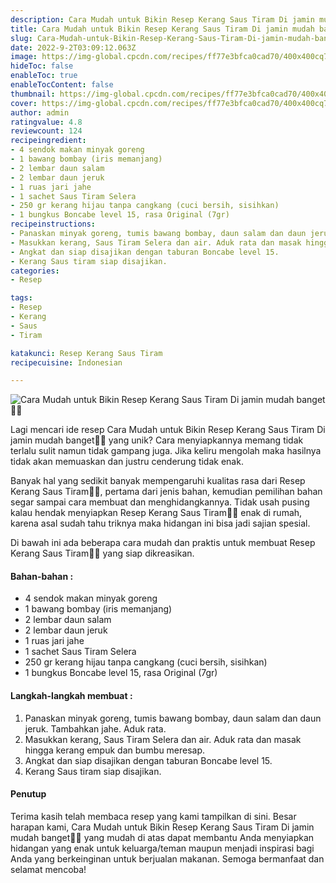 ```yaml
---
description: Cara Mudah untuk Bikin Resep Kerang Saus Tiram Di jamin mudah banget"
title: Cara Mudah untuk Bikin Resep Kerang Saus Tiram Di jamin mudah banget
slug: Cara-Mudah-untuk-Bikin-Resep-Kerang-Saus-Tiram-Di-jamin-mudah-banget
date: 2022-9-2T03:09:12.063Z
image: https://img-global.cpcdn.com/recipes/ff77e3bfca0cad70/400x400cq70/photo.jpg
hideToc: false
enableToc: true
enableTocContent: false
thumbnail: https://img-global.cpcdn.com/recipes/ff77e3bfca0cad70/400x400cq70/photo.jpg
cover: https://img-global.cpcdn.com/recipes/ff77e3bfca0cad70/400x400cq70/photo.jpg
author: admin
ratingvalue: 4.8
reviewcount: 124
recipeingredient:
- 4 sendok makan minyak goreng
- 1 bawang bombay (iris memanjang)
- 2 lembar daun salam
- 2 lembar daun jeruk
- 1 ruas jari jahe
- 1 sachet Saus Tiram Selera
- 250 gr kerang hijau tanpa cangkang (cuci bersih, sisihkan)
- 1 bungkus Boncabe level 15, rasa Original (7gr)
recipeinstructions:
- Panaskan minyak goreng, tumis bawang bombay, daun salam dan daun jeruk. Tambahkan jahe. Aduk rata.
- Masukkan kerang, Saus Tiram Selera dan air. Aduk rata dan masak hingga kerang empuk dan bumbu meresap.
- Angkat dan siap disajikan dengan taburan Boncabe level 15.
- Kerang Saus tiram siap disajikan.
categories:
- Resep

tags:
- Resep
- Kerang
- Saus
- Tiram

katakunci: Resep Kerang Saus Tiram
recipecuisine: Indonesian

---
```


![Cara Mudah untuk Bikin Resep Kerang Saus Tiram Di jamin mudah banget👩‍🍳](https://img-global.cpcdn.com/recipes/ff77e3bfca0cad70/400x400cq70/photo.jpg)

Lagi mencari ide resep Cara Mudah untuk Bikin Resep Kerang Saus Tiram Di jamin mudah banget👩‍🍳 yang unik? Cara menyiapkannya memang tidak terlalu sulit namun tidak gampang juga. Jika keliru mengolah maka hasilnya tidak akan memuaskan dan justru cenderung tidak enak.

Banyak hal yang sedikit banyak mempengaruhi kualitas rasa dari Resep Kerang Saus Tiram👩‍🍳, pertama dari jenis bahan, kemudian pemilihan bahan segar sampai cara membuat dan menghidangkannya. Tidak usah pusing kalau hendak menyiapkan Resep Kerang Saus Tiram👩‍🍳 enak di rumah, karena asal sudah tahu triknya maka hidangan ini bisa jadi sajian spesial.

Di bawah ini ada beberapa cara mudah dan praktis untuk membuat Resep Kerang Saus Tiram👩‍🍳 yang siap dikreasikan.

<!--inarticleads1-->

#### Bahan-bahan :

- 4 sendok makan minyak goreng
- 1 bawang bombay (iris memanjang)
- 2 lembar daun salam
- 2 lembar daun jeruk
- 1 ruas jari jahe
- 1 sachet Saus Tiram Selera
- 250 gr kerang hijau tanpa cangkang (cuci bersih, sisihkan)
- 1 bungkus Boncabe level 15, rasa Original (7gr)

<!--inarticleads2-->

#### Langkah-langkah membuat :

1. Panaskan minyak goreng, tumis bawang bombay, daun salam dan daun jeruk. Tambahkan jahe. Aduk rata.
1. Masukkan kerang, Saus Tiram Selera dan air. Aduk rata dan masak hingga kerang empuk dan bumbu meresap.
1. Angkat dan siap disajikan dengan taburan Boncabe level 15.
1. Kerang Saus tiram siap disajikan.

#### Penutup

Terima kasih telah membaca resep yang kami tampilkan di sini. Besar harapan kami, Cara Mudah untuk Bikin Resep Kerang Saus Tiram Di jamin mudah banget👩‍🍳 yang mudah di atas dapat membantu Anda menyiapkan hidangan yang enak untuk keluarga/teman maupun menjadi inspirasi bagi Anda yang berkeinginan untuk berjualan makanan. Semoga bermanfaat dan selamat mencoba!